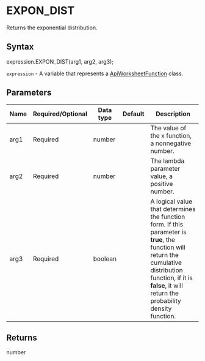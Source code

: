 # EXPON_DIST

Returns the exponential distribution.

## Syntax

expression.EXPON_DIST(arg1, arg2, arg3);

`expression` - A variable that represents a [ApiWorksheetFunction](../ApiWorksheetFunction.md) class.

## Parameters

| **Name** | **Required/Optional** | **Data type** | **Default** | **Description** |
| ------------- | ------------- | ------------- | ------------- | ------------- |
| arg1 | Required | number |  | The value of the x function, a nonnegative number. |
| arg2 | Required | number |  | The lambda parameter value, a positive number. |
| arg3 | Required | boolean |  | A logical value that determines the function form. If this parameter is **true**, the function will return the cumulative distribution function, if it is **false**, it will return the probability density function. |

## Returns

number